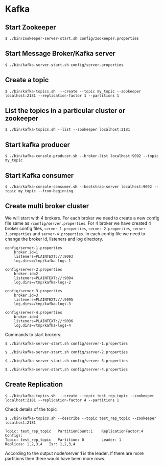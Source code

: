 # Kafka

## Start Zookeeper
`$ ./bin/zookeeper-server-start.sh config/zookeeper.properties`

## Start Message Broker/Kafka server
`$ ./bin/kafka-server-start.sh config/server.properties`

## Create a topic
`$ ./bin/kafka-topics.sh  --create --topic my_topic --zookeeper localhost:2181 --replication-factor 1 --partitions 1`

## List the topics in a particular cluster or zookeeper
`$ ./bin/kafka-topics.sh --list --zookeeper localhost:2181`

## Start kafka producer
`$ ./bin/kafka-console-producer.sh --broker-list localhost:9092 --topic my_topic`

## Start Kafka consumer
`$ ./bin/kafka-console-consumer.sh --bootstrap-server localhost:9092 --topic my_topic --from-beginning`

## Create multi broker cluster
We will start with 4 brokers. For each broker we need to create a new config file same as `/config/server.properties`. For 4 broker we have created 4 broker config files, `server-1.properties`, `server-2.properties`, `server-3.properties` and `server-4.properties`. In each config file we need to change the broker id, listeners and log directory.
```
config/server-1.properties
	broker.id=1
    listeners=PLAINTEXT://:9093
    log.dirs=/tmp/kafka-logs-1

config/server-2.properties
	broker.id=2
    listeners=PLAINTEXT://:9094
    log.dirs=/tmp/kafka-logs-2

config/server-3.properties
	broker.id=3
    listeners=PLAINTEXT://:9095
    log.dirs=/tmp/kafka-logs-3

config/server-4.properties
	broker.id=4
    listeners=PLAINTEXT://:9096
    log.dirs=/tmp/kafka-logs-4         

```

Commands to start brokers:

`$ ./bin/kafka-server-start.sh config/server-1.properties`

`$ ./bin/kafka-server-start.sh config/server-2.properties`

`$ ./bin/kafka-server-start.sh config/server-3.properties`

`$ ./bin/kafka-server-start.sh config/server-4.properties`

## Create Replication

`$ ./bin/kafka-topics.sh  --create --topic test_rep_topic --zookeeper localhost:2181 --replication-factor 4 --partitions 1`

Check details of the topic
```
$ ./bin/kafka-topics.sh --describe --topic test_rep_topic --zookeeper localhost:2181

Topic: test_rep_topic   PartitionCount:1    ReplicationFactor:4 Configs:
Topic: test_rep_topic   Partition: 0        Leader: 1           Replicas: 1,2,3,4   Isr: 1,2,3,4

```
According to the output node/server **1** is the leader. If there are more partitions then there would have been more rows.

